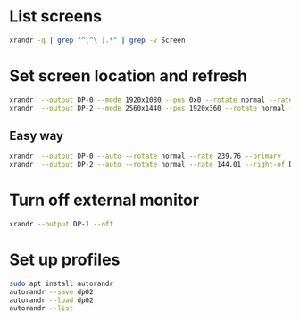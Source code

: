 # List screens 
```bash
xrandr -q | grep "^[^\ ].*" | grep -v Screen
```

# Set screen location and refresh

```bash
xrandr  --output DP-0 --mode 1920x1080 --pos 0x0 --rotate normal --rate 239.76 --primary
xrandr  --output DP-2 --mode 2560x1440 --pos 1920x360 --rotate normal --rate 144.01
```

## Easy way

```bash
xrandr  --output DP-0 --auto --rotate normal --rate 239.76 --primary
xrandr  --output DP-2 --auto --rotate normal --rate 144.01 --right-of DP-0

```

# Turn off external monitor

```bash
xrandr --output DP-1 --off
```

# Set up profiles 

```bash
sudo apt install autorandr
autorandr --save dp02
autorandr --load dp02
autorandr --list
```
